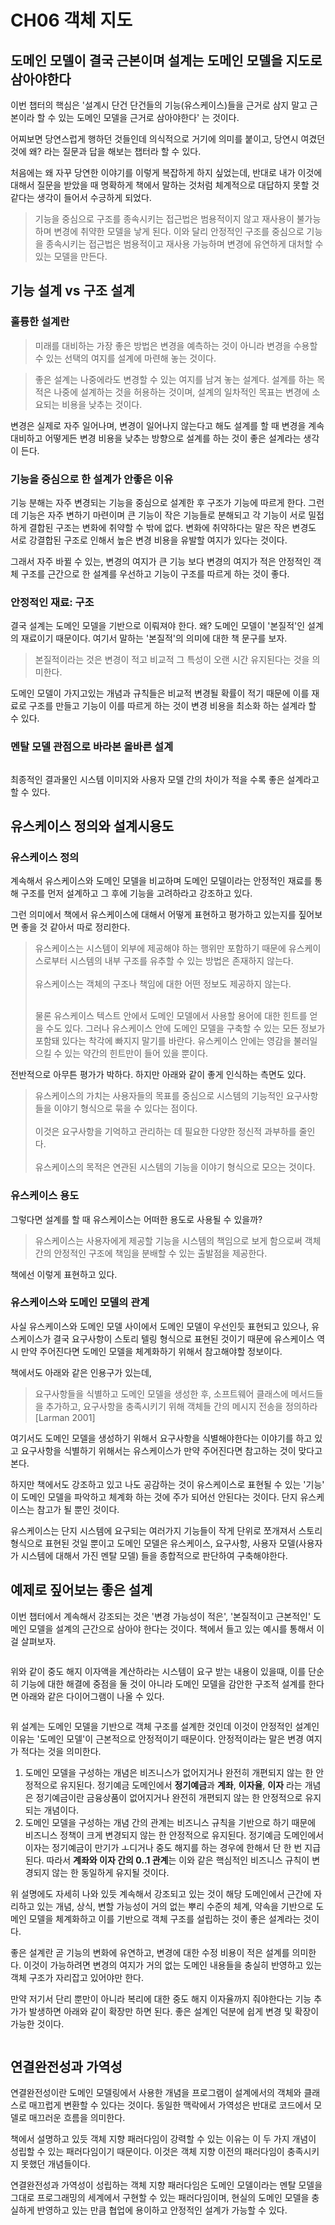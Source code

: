 # CH06 객체 지도

## 도메인 모델이 결국 근본이며 설계는 도메인 모델을 지도로 삼아야한다

이번 챕터의 핵심은 '설계시 단건 단건들의 기능(유스케이스)들을 근거로 삼지 말고 근본이라 할 수 있는 도메인 모델을 근거로 삼아야한다' 는 것이다.

어찌보면 당연스럽게 행하던 것들인데 의식적으로 거기에 의미를 붙이고, 당연시 여겼던 것에 왜? 라는 질문과 답을 해보는 챕터라 할 수 있다.

처음에는 왜 자꾸 당연한 이야기를 이렇게 복잡하게 하지 싶었는데, 반대로 내가 이것에 대해서 질문을 받았을 때 명확하게 책에서 말하는 것처럼 체계적으로 대답하지 못할 것 같다는 생각이 들어서 수긍하게 되었다.

> 기능을 중심으로 구조를 종속시키는 접근법은 범용적이지 않고 재사용이 불가능하며 변경에 취약한 모델을 낳게 된다. 이와 달리 안정적인 구조를 중심으로 기능을 종속시키는 접근법은 범용적이고 재사용 가능하며 변경에 유연하게 대처할 수 있는 모델을 만든다.

## 기능 설계 vs 구조 설계

### 훌륭한 설계란

> 미래를 대비하는 가장 좋은 방법은 변경을 예측하는 것이 아니라 변경을 수용할 수 있는 선택의 여지를 설계에 마련해 놓는 것이다.

> 좋은 설계는 나중에라도 변경할 수 있는 여지를 남겨 놓는 설계다. 설계를 하는 목적은 나중에 설계하는 것을 허용하는 것이며, 설계의 일차적인 목표는 변경에 소요되는 비용을 낮추는 것이다.

변경은 실제로 자주 일어나며, 변경이 일어나지 않는다고 해도 설계를 할 때 변경을 계속 대비하고 어떻게든 변경 비용을 낮추는 방향으로 설계를 하는 것이 좋은 설계라는 생각이 든다.

### 기능을 중심으로 한 설계가 안좋은 이유

기능 분해는 자주 변경되는 기능을 중심으로 설계한 후 구조가 기능에 따르게 한다. 그런데 기능은 자주 변하기 마련이며 큰 기능이 작은 기능들로 분해되고 각 기능이 서로 밀접하게 결합된 구조는 변화에 취약할 수 밖에 없다. 변화에 취약하다는 말은 작은 변경도 서로 강결합된 구조로 인해서 높은 변경 비용을 유발할 여지가 있다는 것이다.

그래서 자주 바뀔 수 있는, 변경의 여지가 큰 기능 보다 변경의 여지가 적은 안정적인 객체 구조를 근간으로 한 설계를 우선하고 기능이 구조를 따르게 하는 것이 좋다.

### 안정적인 재료: 구조

결국 설계는 도메인 모델을 기반으로 이뤄져야 한다. 왜? 도메인 모델이 '본질적'인 설계의 재료이기 때문이다. 여기서 말하는 '본질적'의 의미에 대한 책 문구를 보자.

> 본질적이라는 것은 변경이 적고 비교적 그 특성이 오랜 시간 유지된다는 것을 의미한다.

도메인 모델이 가지고있는 개념과 규칙들은 비교적 변경될 확률이 적기 때문에 이를 재료로 구조를 만들고 기능이 이를 따르게 하는 것이 변경 비용을 최소화 하는 설계라 할 수 있다.

### 멘탈 모델 관점으로 바라본 올바른 설계

<figure><img src="../../.gitbook/assets/image (18) (2).png" alt=""><figcaption></figcaption></figure>

최종적인 결과물인 시스템 이미지와 사용자 모델 간의 차이가 적을 수록 좋은 설계라고 할 수 있다.



## 유스케이스 정의와 설계시용도

### 유스케이스 정의

계속해서 유스케이스와 도메인 모델을 비교하며 도메인 모델이라는 안정적인 재료를 통해 구조를 먼저 설계하고 그 후에 기능을 고려하라고 강조하고 있다.

그런 의미에서 책에서 유스케이스에 대해서 어떻게 표현하고 평가하고 있는지를 짚어보면 좋을 것 같아서 따로 정리한다.

> 유스케이스는 시스템이 외부에 제공해야 하는 행위만 포함하기 때문에 유스케이스로부터 시스템의 내부 구조를 유추할 수 있는 방법은 존재하지 않는다.\
> \
> 유스케이스는 객체의 구조나 책임에 대한 어떤 정보도 제공하지 않는다.
>
> \
> 물론 유스케이스 텍스트 안에서 도메인 모델에서 사용할 용어에 대한 힌트를 얻을 수도 있다. 그러나 유스케이스 안에 도메인 모델을 구축할 수 있는 모든 정보가 포함돼 있다는 착각에 빠지지 말기를 바란다. 유스케이스 안에는 영감을 불러일으킬 수 있는 약간의 힌트만이 들어 있을 뿐이다.

전반적으로 아무튼 평가가 박하다. 하지만 아래와 같이 좋게 인식하는 측면도 있다.

> 유스케이스의 가치는 사용자들의 목표를 중심으로 시스템의 기능적인 요구사항들을 이야기 형식으로 묶을 수 있다는 점이다.\
> \
> 이것은 요구사항을 기억하고 관리하는 데 필요한 다양한 정신적 과부하를 줄인다.\
> \
> 유스케이스의 목적은 연관된 시스템의 기능을 이야기 형식으로 모으는 것이다.

### 유스케이스 용도

그렇다면 설계를 할 때 유스케이스는 어떠한 용도로 사용될 수 있을까?&#x20;

> 유스케이스는 사용자에게 제공할 기능을 시스템의 책임으로 보게 함으로써 객체 간의 안정적인 구조에 책임을 분배할 수 있는 출발점을 제공한다.

책에선 이렇게 표현하고 있다.

### 유스케이스와 도메인 모델의 관계

사실 유스케이스와 도메인 모델 사이에서 도메인 모델이 우선인듯 표현되고 있으나, 유스케이스가 결국 요구사항이 스토리 텔링 형식으로 표현된 것이기 때문에 유스케이스 역시 만약 주어진다면 도메인 모델을 체계화하기 위해서 참고해야할 정보이다.

책에서도 아래와 같은 인용구가 있는데,

> 요구사항들을 식별하고 도메인 모델을 생성한 후, 소프트웨어 클래스에 메서드들을 추가하고, 요구사항을 충족시키기 위해 객체들 간의 메시지 전송을 정의하라\[Larman 2001]

여기서도 도메인 모델을 생성하기 위해서 요구사항을 식별해야한다는 이야기를 하고 있고 요구사항을 식별하기 위해서는 유스케이스가 만약 주어진다면 참고하는 것이 맞다고 본다.

하지만 책에서도 강조하고 있고 나도 공감하는 것이 유스케이스로 표현될 수 있는 '기능' 이 도메인 모델을 파악하고 체계화 하는 것에 주가 되어선 안된다는 것이다. 단지 유스케이스는 참고가 될 뿐인 것이다.

유스케이스는 단지 시스템에 요구되는 여러가지 기능들이 작게 단위로 쪼개져서 스토리 형식으로 표현된 것일 뿐이고 도메인 모델은 유스케이스, 요구사항, 사용자 모델(사용자가 시스템에 대해서 가진 멘탈 모델) 들을 종합적으로 판단하여 구축해야한다.

## 예제로 짚어보는 좋은 설계

이번 챕터에서 계속해서 강조되는 것은 '변경 가능성이 적은', '본질적이고 근본적인' 도메인 모델을 설계의 근간으로 삼아야 한다는 것이다. 책에서 들고 있는 예시를 통해서 이걸 살펴보자.

<figure><img src="../../.gitbook/assets/image (9) (2) (2).png" alt=""><figcaption></figcaption></figure>

위와 같이 중도 해지 이자액을 계산하라는 시스템이 요구 받는 내용이 있을때, 이를 단순히 기능에 대한 해결에 중점을 둘 것이 아니라 도메인 모델을 감안한 구조적 설계를 한다면 아래와 같은 다이어그램이 나올 수 있다.



<figure><img src="../../.gitbook/assets/image (37) (1).png" alt=""><figcaption></figcaption></figure>

위 설계는 도메인 모델을 기반으로 객체 구조를 설계한 것인데 이것이 안정적인 설계인 이유는 '도메인 모델'이 근본적으로 안정적이기 때문이다. 안정적이라는 말은 변경 여지가 적다는 것을 의미한다.

1. 도메인 모델을 구성하는 개념은 비즈니스가 없어지거나 완전히 개편되지 않는 한 안정적으로 유지된다. 정기예금 도메인에서 **정기예금**과 **계좌**, **이자율**, **이자** 라는 개념은 정기예금이란 금융상품이 없어지거나 완전히 개편되지 않는 한 안정적으로 유지되는 개념이다.
2. 도메인 모델을 구성하는 개념 간의 관계는 비즈니스 규칙을 기반으로 하기 때문에 비즈니스 정책이 크게 변경되지 않는 한 안정적으로 유지된다. 정기예금 도메인에서 이자는 정기예금이 만기가 ㅗ디거나 중도 해지를 하는 경우에 한해서 단 한 번 지급된다. 따라서 **계좌와 이자 간의 0..1 관계**는 이와 같은 핵심적인 비즈니스 규칙이 변경되지 않는 한 동일하게 유지될 것이다.

위 설명에도 자세히 나와 있듯  계속해서 강조되고 있는 것이 해당 도메인에서 근간에 자리하고 있는 개념, 상식, 변할 가능성이 거의 없는 뿌리 수준의 체계, 약속을 기반으로 도메인 모델을 체계화하고 이를 기반으로 객체 구조를 설립하는 것이 좋은 설계라는 것이다.

좋은 설계란 곧 기능의 변화에 유연하고, 변경에 대한 수정 비용이 적은 설계를 의미한다. 이것이 가능하려면 변경의 여지가 거의 없는 도메인 내용들을 충실히 반영하고 있는 객체 구조가 자리잡고 있어야만 한다.

만약 저기서 단리 뿐만이 아니라 복리에 대한 중도 해지 이자율까지 줘야한다는 기능 추가가 발생하면 아래와 같이 확장만 하면 된다. 좋은 설계인 덕분에 쉽게 변경 및 확장이 가능한 것이다.

<figure><img src="../../.gitbook/assets/image (4) (1) (1) (1) (1) (1) (1) (1) (1) (1) (1) (1).png" alt=""><figcaption></figcaption></figure>

## 연결완전성과 가역성

연결완전성이란 도메인 모델링에서 사용한 개념을 프로그램이 설계에서의 객체와 클래스로 매끄럽게 변환할 수 있다는 것이다. 동일한 맥락에서 가역성은 반대로 코드에서 모델로 매끄러운 흐름을 의미한다.

책에서 설명하고 있듯 객체 지향 패러다임이 강력할 수 있는 이유는 이 두 가지 개념이 성립할 수 있는 패러다임이기 때문이다. 이것은 객체 지향 이전의 패러다임이 충족시키지 못했던 개념들이다.

연결완전성과 가역성이 성립하는 객체 지향 패러다임은 도메인 모델이라는 멘탈 모델을 그대로 프로그래밍의 세계에서 구현할 수 있는 패러다임이며, 현실의 도메인 모델을 충실하게 반영하고 있는 만큼 협업에 용이하고 안정적인 설계가 가능할 수 있다.
